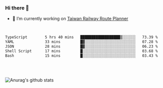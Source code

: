 ### Hi there 👋

- 🔭 I’m currently working on [Taiwan Railway Route Planner](https://github.com/Taiwan-Railway-Route-Planner)

<br/>

<!--START_SECTION:waka-->

```txt
TypeScript        5 hrs 40 mins   ██████████████████▒░░░░░░   73.39 %
YAML              33 mins         █▓░░░░░░░░░░░░░░░░░░░░░░░   07.28 %
JSON              28 mins         █▓░░░░░░░░░░░░░░░░░░░░░░░   06.23 %
Shell Script      17 mins         █░░░░░░░░░░░░░░░░░░░░░░░░   03.68 %
Bash              15 mins         █░░░░░░░░░░░░░░░░░░░░░░░░   03.43 %
```

<!--END_SECTION:waka-->

<br/>
<br/>

![Anurag's github stats](https://github-readme-stats.vercel.app/api?username=DepickereSven&show_icons=true&theme=tokyonight)



<!--
**DepickereSven/DepickereSven** is a ✨ _special_ ✨ repository because its `README.md` (this file) appears on your GitHub profile.

Here are some ideas to get you started:

- 🔭 I’m currently working on ...
- 🌱 I’m currently learning ...
- 👯 I’m looking to collaborate on ...
- 🤔 I’m looking for help with ...
- 💬 Ask me about ...
- 📫 How to reach me: ...
- 😄 Pronouns: ...
- ⚡ Fun fact: ...
-->
